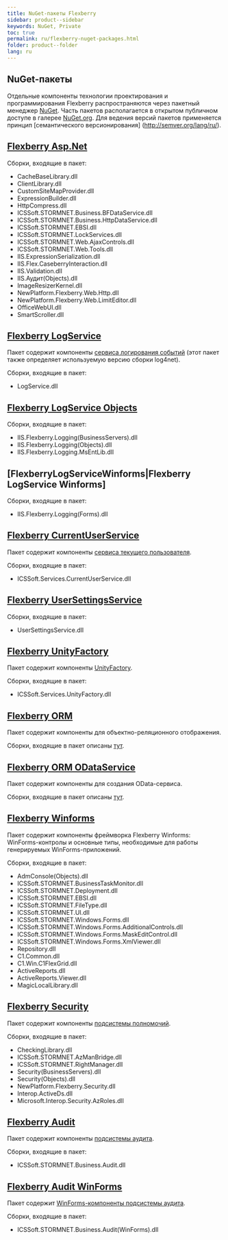 ```yaml
---
title: NuGet-пакеты Flexberry
sidebar: product--sidebar
keywords: NuGet, Private
toc: true
permalink: ru/flexberry-nuget-packages.html
folder: product--folder
lang: ru
---
```


## NuGet-пакеты

Отдельные компоненты технологии проектирования и программирования Flexberry распространяются через пакетный менеджер [NuGet](https://nuget.org). Часть пакетов располагается в открытом публичном доступе в галерее [NuGet.org](https://www.nuget.org/packages?q=Flexberry). Для ведения версий пакетов применяется принцип [семантического версионирования] (http://semver.org/lang/ru/).

## [Flexberry Asp.Net](flexberry-a-s-p-n-e-t.html)

Сборки, входящие в пакет:

* CacheBaseLibrary.dll
* ClientLibrary.dll
* CustomSiteMapProvider.dll
* ExpressionBuilder.dll
* HttpCompress.dll
* ICSSoft.STORMNET.Business.BFDataService.dll
* ICSSoft.STORMNET.Business.HttpDataService.dll
* ICSSoft.STORMNET.EBSI.dll
* ICSSoft.STORMNET.LockServices.dll
* ICSSoft.STORMNET.Web.AjaxControls.dll
* ICSSoft.STORMNET.Web.Tools.dll
* IIS.ExpressionSerialization.dll
* IIS.Flex.CaseberryInteraction.dll
* IIS.Validation.dll
* IIS.Аудит(Objects).dll
* ImageResizerKernel.dll
* NewPlatform.Flexberry.Web.Http.dll
* NewPlatform.Flexberry.Web.LimitEditor.dll
* OfficeWebUI.dll
* SmartScroller.dll

## [Flexberry LogService](log-service-log4net.html)
Пакет содержит компоненты [сервиса логирования событий](log-service-log4net.html) (этот пакет также определяет используемую версию сборки log4net).

Сборки, входящие в пакет:
* LogService.dll

## [Flexberry LogService Objects](flexberry-log-service-objects.html)

Сборки, входящие в пакет:
* IIS.Flexberry.Logging(BusinessServers).dll
* IIS.Flexberry.Logging(Objects).dll
* IIS.Flexberry.Logging.MsEntLib.dll

## [FlexberryLogServiceWinforms|Flexberry LogService Winforms]
Сборки, входящие в пакет:
* IIS.Flexberry.Logging(Forms).dll

## [Flexberry CurrentUserService](fo_current-user-service.html)
Пакет содержит компоненты [сервиса текущего пользователя](fo_current-user-service.html).

Сборки, входящие в пакет:
* ICSSoft.Services.CurrentUserService.dll

## [Flexberry UserSettingsService](user-settings-service.html)
Сборки, входящие в пакет:
* UserSettingsService.dll

## [Flexberry UnityFactory](fo_unity-factory.html)
Пакет содержит компоненты [UnityFactory](fo_unity-factory.html).

Сборки, входящие в пакет:
* ICSSoft.Services.UnityFactory.dll

## [Flexberry ORM](fo_flexberry-orm.html)
Пакет содержит компоненты для объектно-реляционного отображения.

Сборки, входящие в пакет описаны [тут](flexberry-o-r-m-libraries.html).

## [Flexberry ORM ODataService](flexberry-o-r-m-o-data-service.html)
Пакет содержит компоненты для создания OData-сервиса.

Сборки, входящие в пакет описаны [тут](flexberry-o-r-m-o-data-service.html).

## [Flexberry Winforms](flexberry-winforms.html)
Пакет содержит компоненты фреймворка Flexberry Winforms: WinForms-контролы и основные типы, необходимые для работы генерируемых WinForms-приложений.

Сборки, входящие в пакет:
* AdmConsole(Objects).dll
* ICSSoft.STORMNET.BusinessTaskMonitor.dll
* ICSSoft.STORMNET.Deployment.dll
* ICSSoft.STORMNET.EBSI.dll
* ICSSoft.STORMNET.FileType.dll
* ICSSoft.STORMNET.UI.dll
* ICSSoft.STORMNET.Windows.Forms.dll
* ICSSoft.STORMNET.Windows.Forms.AdditionalControls.dll
* ICSSoft.STORMNET.Windows.Forms.MaskEditControl.dll
* ICSSoft.STORMNET.Windows.Forms.XmlViewer.dll
* Repository.dll
* C1.Common.dll
* C1.Win.C1FlexGrid.dll
* ActiveReports.dll
* ActiveReports.Viewer.dll
* MagicLocalLibrary.dll

## [Flexberry Security](flexberry-security.html)
Пакет содержит компоненты [подсистемы полномочий](right-manager-module.html).

Сборки, входящие в пакет:
* CheckingLibrary.dll
* ICSSoft.STORMNET.AzManBridge.dll
* ICSSoft.STORMNET.RightManager.dll
* Security(BusinessServers).dll
* Security(Objects).dll
* NewPlatform.Flexberry.Security.dll
* Interop.ActiveDs.dll
* Microsoft.Interop.Security.AzRoles.dll


## [Flexberry Audit](audit-web.html)
Пакет содержит компоненты [подсистемы аудита](audit-web.html).

Сборки, входящие в пакет:
* ICSSoft.STORMNET.Business.Audit.dll

## [Flexberry Audit WinForms](audit-win-forms.html)
Пакет содержит [WinForms-компоненты подсистемы аудита](audit-win-forms.html).

Сборки, входящие в пакет:
* ICSSoft.STORMNET.Business.Audit(WinForms).dll
